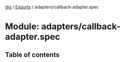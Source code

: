 [dig](../../README.md) / [Exports](../../modules.md) / adapters/callback-adapter.spec

# Module: adapters/callback-adapter.spec

## Table of contents

